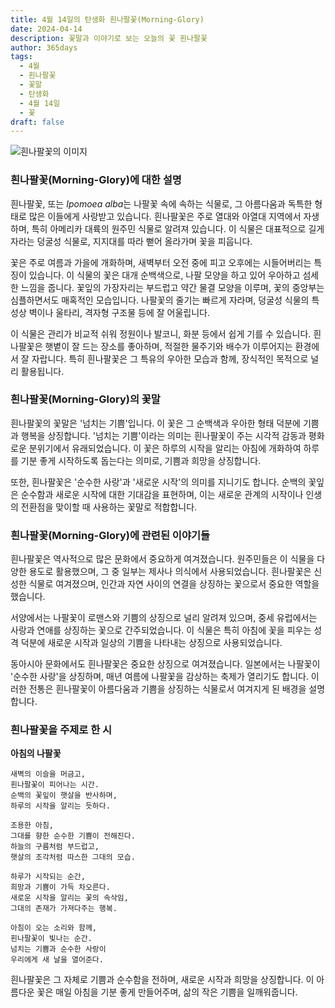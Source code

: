 ```yaml
---
title: 4월 14일의 탄생화 흰나팔꽃(Morning-Glory)
date: 2024-04-14
description: 꽃말과 이야기로 보는 오늘의 꽃 흰나팔꽃
author: 365days
tags:
  - 4월
  - 흰나팔꽃
  - 꽃말
  - 탄생화
  - 4월 14일
  - 꽃
draft: false
---
```


![흰나팔꽃의 이미지](https://cdn.pixabay.com/photo/2021/08/09/15/36/morning-glory-6533658_1280.jpg#center)


### 흰나팔꽃(Morning-Glory)에 대한 설명

흰나팔꽃, 또는 *Ipomoea alba*는 나팔꽃 속에 속하는 식물로, 그 아름다움과 독특한 형태로 많은 이들에게 사랑받고 있습니다. 흰나팔꽃은 주로 열대와 아열대 지역에서 자생하며, 특히 아메리카 대륙의 원주민 식물로 알려져 있습니다. 이 식물은 대표적으로 길게 자라는 덩굴성 식물로, 지지대를 따라 뻗어 올라가며 꽃을 피웁니다.

꽃은 주로 여름과 가을에 개화하며, 새벽부터 오전 중에 피고 오후에는 시들어버리는 특징이 있습니다. 이 식물의 꽃은 대개 순백색으로, 나팔 모양을 하고 있어 우아하고 섬세한 느낌을 줍니다. 꽃잎의 가장자리는 부드럽고 약간 물결 모양을 이루며, 꽃의 중앙부는 심플하면서도 매혹적인 모습입니다. 나팔꽃의 줄기는 빠르게 자라며, 덩굴성 식물의 특성상 벽이나 울타리, 격자형 구조물 등에 잘 어울립니다.

이 식물은 관리가 비교적 쉬워 정원이나 발코니, 화분 등에서 쉽게 기를 수 있습니다. 흰나팔꽃은 햇볕이 잘 드는 장소를 좋아하며, 적절한 물주기와 배수가 이루어지는 환경에서 잘 자랍니다. 특히 흰나팔꽃은 그 특유의 우아한 모습과 함께, 장식적인 목적으로 널리 활용됩니다.

### 흰나팔꽃(Morning-Glory)의 꽃말

흰나팔꽃의 꽃말은 '넘치는 기쁨'입니다. 이 꽃은 그 순백색과 우아한 형태 덕분에 기쁨과 행복을 상징합니다. '넘치는 기쁨'이라는 의미는 흰나팔꽃이 주는 시각적 감동과 평화로운 분위기에서 유래되었습니다. 이 꽃은 하루의 시작을 알리는 아침에 개화하여 하루를 기분 좋게 시작하도록 돕는다는 의미로, 기쁨과 희망을 상징합니다.

또한, 흰나팔꽃은 '순수한 사랑'과 '새로운 시작'의 의미를 지니기도 합니다. 순백의 꽃잎은 순수함과 새로운 시작에 대한 기대감을 표현하며, 이는 새로운 관계의 시작이나 인생의 전환점을 맞이할 때 사용하는 꽃말로 적합합니다.

### 흰나팔꽃(Morning-Glory)에 관련된 이야기들

흰나팔꽃은 역사적으로 많은 문화에서 중요하게 여겨졌습니다. 원주민들은 이 식물을 다양한 용도로 활용했으며, 그 중 일부는 제사나 의식에서 사용되었습니다. 흰나팔꽃은 신성한 식물로 여겨졌으며, 인간과 자연 사이의 연결을 상징하는 꽃으로서 중요한 역할을 했습니다.

서양에서는 나팔꽃이 로맨스와 기쁨의 상징으로 널리 알려져 있으며, 중세 유럽에서는 사랑과 연애를 상징하는 꽃으로 간주되었습니다. 이 식물은 특히 아침에 꽃을 피우는 성격 덕분에 새로운 시작과 일상의 기쁨을 나타내는 상징으로 사용되었습니다.

동아시아 문화에서도 흰나팔꽃은 중요한 상징으로 여겨졌습니다. 일본에서는 나팔꽃이 '순수한 사랑'을 상징하며, 매년 여름에 나팔꽃을 감상하는 축제가 열리기도 합니다. 이러한 전통은 흰나팔꽃이 아름다움과 기쁨을 상징하는 식물로서 여겨지게 된 배경을 설명합니다.

### 흰나팔꽃을 주제로 한 시

**아침의 나팔꽃**

```
새벽의 이슬을 머금고,  
흰나팔꽃이 피어나는 시간.  
순백의 꽃잎이 햇살을 반사하며,  
하루의 시작을 알리는 듯하다.

조용한 아침,  
그대를 향한 순수한 기쁨이 전해진다.  
하늘의 구름처럼 부드럽고,  
햇살의 조각처럼 따스한 그대의 모습.

하루가 시작되는 순간,  
희망과 기쁨이 가득 차오른다.  
새로운 시작을 알리는 꽃의 속삭임,  
그대의 존재가 가져다주는 행복.

아침이 오는 소리와 함께,  
흰나팔꽃이 빛나는 순간.  
넘치는 기쁨과 순수한 사랑이  
우리에게 새 날을 열어준다.
```

흰나팔꽃은 그 자체로 기쁨과 순수함을 전하며, 새로운 시작과 희망을 상징합니다. 이 아름다운 꽃은 매일 아침을 기분 좋게 만들어주며, 삶의 작은 기쁨을 일깨워줍니다.

